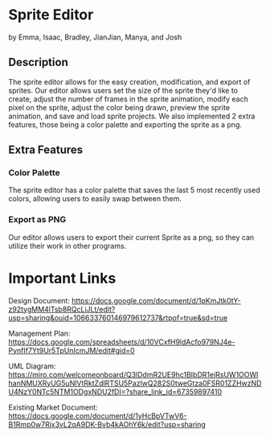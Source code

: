 # Sprite Editor
by Emma, Isaac, Bradley, JianJian, Manya, and Josh 

## Description
The sprite editor allows for the easy creation, modification, and export of sprites. Our editor allows users set the size of the sprite they'd like to create, adjust the number of frames in the sprite animation, modify each pixel on the sprite, adjust the color being drawn, preview the sprite animation, and save and load sprite projects. We also implemented 2 extra features, those being a color palette and exporting the sprite as a png.

## Extra Features
### Color Palette
The sprite editor has a color palette that saves the last 5 most recently used colors, allowing users to easily swap between them.

### Export as PNG
Our editor allows users to export their current Sprite as a png, so they can utilize their work in other programs. 

# Important Links
Design Document: https://docs.google.com/document/d/1pKmJtk0tY-z92tygMM4lTsb8RQcLiJLt/edit?usp=sharing&ouid=106633760146979612737&rtpof=true&sd=true

Management Plan: https://docs.google.com/spreadsheets/d/10VCxfH9ldAcfo979NJ4e-PynfIf7Yt9Ur5TpUnIcmJM/edit#gid=0

UML Diagram: https://miro.com/welcomeonboard/Q3lDdmR2UE9hc1BIbDR1ejRsUW1OOWlhanNMUXRyUG5uNlVtRktZdlRTSU5PazlwQ282S0tweGtza0FSR01ZZHwzNDU4NzY0NTc5NTM1ODgxNDU2fDI=?share_link_id=67359897410

Existing Market Document: https://docs.google.com/document/d/1yHcBpVTwV6-B1Rmp0w7Rjx3vL2qA9DK-Bvb4kAOhY6k/edit?usp=sharing






